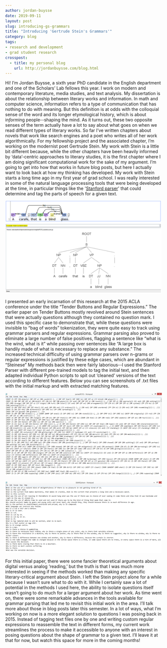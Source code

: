 ```yaml
---
author: jordan-buysse
date: 2019-09-11
layout: post
slug: introducing-gs-grammars
title: "Introducing 'Gertrude Stein's Grammars'"
category: blog
tags:
- research and development
- grad student research 
crosspost:
  - title: my personal blog
    url: http://jordanbuysse.com/blog.html
---
```


Hi! I’m Jordan Buysse, a sixth year PhD candidate in the English department and one of the Scholars’ Lab fellows this year. I work on modern and contemporary literature, media studies, and text analysis. My dissertation is about the relationship between literary works and information. In math and computer science, information refers to a type of communication that has nothing to do with meaning. But this definition is at odds with the colloquial sense of the word and its longer etymological history, which is about in*form*ing people--shaping the mind. As it turns out, these two opposite senses of the term actually have a lot to say about what goes on when we read different types of literary works.
So far I’ve written chapters about novels that work like search engines and a poet who writes all of her work algorithmically. For my fellowship project and the associated chapter, I’m working on the modernist poet Gertrude Stein. My work with Stein is a little bit different because, while the other chapters have been heavily informed by ‘data’-centric approaches to literary studies, it is the first chapter where I am doing significant computational work for the sake of my argument. I’m going to get into how that works in future blog posts, but here I actually want to look back at how my thinking has developed.
My work with Stein starts a long time ago in my first year of grad school. I was really interested in some of the natural language processing tools that were being developed at the time, in particular things like the '[Stanford parser](https://nlp.stanford.edu/software/lex-parser.shtml)' that could determine and tag the parts of speech for a given text.

![Two diagrams I generated with the Stanford Parser in 2015](/assets/post-media/2019-09-11-stanford-parser-diagrams.png) 

I presented an early incarnation of this research at the 2015 ACLA conference under the title “Tender Buttons and Regular Expressions.” The earlier paper on Tender Buttons mostly revolved around Stein sentences that were actually questions although they contained no question mark. I used this specific case to demonstrate that, while these questions were invisible to “bag of words” tokenization, they were quite easy to track using grammar parsers and regular expressions. Grammar parsing also proved to eliminate a large number of false positives, flagging a sentence like “what is the wind, what is it” while passing over sentences like “A large box is handily made of what is necessary to replace any substance.” The increased technical difficulty of using grammar parsers over n-grams or regular expressions is justified by these edge cases, which are abundant in “Steinese” 
My methods back then were fairly laborious--I used the Stanford Parser with different pre-trained models to tag the initial text, and then adapted individual Python scripts to spit out ‘cleaned’ versions of the text according to different features. Below you can see screenshots of .txt files with the initial markup and with extracted matching features.

![The raw grammar-tagged text from the Stanford parser](/assets/post-media/2019-09-11-stein-parsed-tags.png)

![Output from a Python script I wrote to isolate features from the text and ‘clean’ them by removing tags](/assets/post-media/2019-09-11-stein-parse-clean.png)

For this initial paper, there were some fancier theoretical arguments about digital versus analog ‘reading,’ but the truth is that I was much more interested in seeing if the methods worked than making any specific literary-critical argument about Stein.
I left the Stein project alone for a while because I wasn’t sure what to do with it. While I certainly saw a lot of potential in the methods I used here, the ability to isolate questions itself wasn’t going to do much for a larger argument about her work. As time went on, there were some remarkable advances in the tools available for grammar parsing that led me to revisit this initial work in the area. I’ll talk more about those in blog posts later this semester. In a lot of ways, what I’m working on now is a more elegant solution to questions I was posing back in 2015. Instead of tagging text files one by one and writing custom regular expressions to reassemble the text in different forms, my current work streamlines the process to make it accessible to anyone with an interest in posing questions about the shape of grammar to a given text. I’ll leave it at that for now, but watch this space for more in the coming months!




